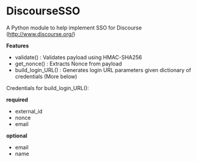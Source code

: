 DiscourseSSO
====================

A Python module to help implement SSO for Discourse (http://www.discourse.org/)


**Features**
* validate() : Validates payload using HMAC-SHA256
* get_nonce() : Extracts Nonce from payload
* build_login_URL() : Generates login URL parameters given dictionary of credentials (More below)

Credentials for build_login_URL():


**required**
* external_id
* nonce
* email
    
**optional**
* email
* name

